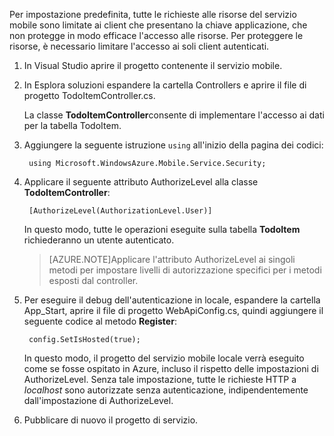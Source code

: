 ﻿

Per impostazione predefinita, tutte le richieste alle risorse del servizio mobile sono limitate ai client che presentano la chiave applicazione, che non protegge in modo efficace l'accesso alle risorse. Per proteggere le risorse, è necessario limitare l'accesso ai soli client autenticati.

1. In Visual Studio aprire il progetto contenente il servizio mobile. 

2. In Esplora soluzioni espandere la cartella Controllers e aprire il file di progetto TodoItemController.cs.

	La classe **TodoItemController**consente di implementare l'accesso ai dati per la tabella TodoItem. 

3. Aggiungere la seguente istruzione `using` all'inizio della pagina dei codici:

		using Microsoft.WindowsAzure.Mobile.Service.Security;

4. Applicare il seguente attributo AuthorizeLevel alla classe **TodoItemController**:

		[AuthorizeLevel(AuthorizationLevel.User)] 

	In questo modo, tutte le operazioni eseguite sulla tabella **TodoItem** richiederanno un utente autenticato. 

	>[AZURE.NOTE]Applicare l'attributo AuthorizeLevel ai singoli metodi per impostare livelli di autorizzazione specifici per i metodi esposti dal controller.

5. Per eseguire il debug dell'autenticazione in locale, espandere la cartella App_Start, aprire il file di progetto WebApiConfig.cs, quindi aggiungere il seguente codice al metodo **Register**:

		config.SetIsHosted(true);
	
	In questo modo, il progetto del servizio mobile locale verrà eseguito come se fosse ospitato in Azure, incluso il rispetto delle impostazioni di AuthorizeLevel. Senza tale impostazione, tutte le richieste HTTP a *localhost* sono autorizzate senza autenticazione, indipendentemente dall'impostazione di AuthorizeLevel.  

6. Pubblicare di nuovo il progetto di servizio.

<!--HONumber=42-->
